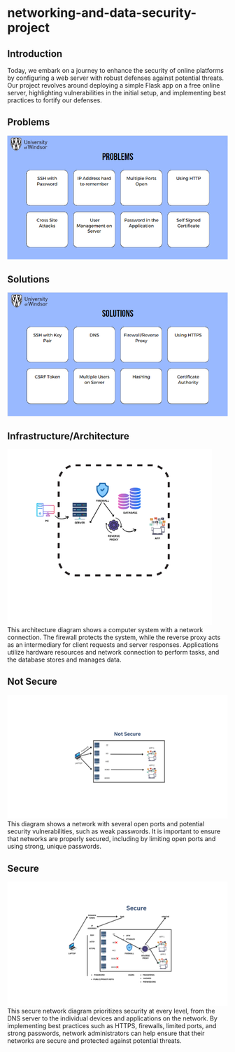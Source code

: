 # networking-and-data-security-project
## Introduction
Today, we embark on a journey to enhance the security of online platforms by configuring a web server with robust defenses against potential threats. Our project revolves around deploying a simple Flask app on a free online server, highlighting vulnerabilities in the initial setup, and implementing best practices to fortify our defenses.
## Problems
![image](https://github.com/Umer-Mahmood-Khan/Configuration-of-a-Secure-Web-Server/blob/main/Diagrams/Problems.png)
## Solutions
![image](https://github.com/Umer-Mahmood-Khan/Configuration-of-a-Secure-Web-Server/blob/main/Diagrams/Solutions.png)
## Infrastructure/Architecture
![image](https://github.com/Umer-Mahmood-Khan/Configuration-of-a-Secure-Web-Server/blob/main/Diagrams/infrastructure.png)
<br>This architecture diagram shows a computer system with a network connection. The firewall protects the system, while the reverse proxy acts as an intermediary for client requests and server responses. Applications utilize hardware resources and network connection to perform tasks, and the database stores and manages data.
## Not Secure
![image](https://github.com/Umer-Mahmood-Khan/Configuration-of-a-Secure-Web-Server/blob/main/Diagrams/Add%20a%20heading%20(2).png)
<br>This diagram shows a network with several open ports and potential security vulnerabilities, such as weak passwords. It is important to ensure that networks are properly secured, including by limiting open ports and using strong, unique passwords.
## Secure
![image](https://github.com/Umer-Mahmood-Khan/Configuration-of-a-Secure-Web-Server/blob/main/Diagrams/SECURE.png)
<br>This secure network diagram prioritizes security at every level, from the DNS server to the individual devices and applications on the network. By implementing best practices such as HTTPS, firewalls, limited ports, and strong passwords, network administrators can help ensure that their networks are secure and protected against potential threats.
